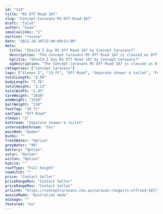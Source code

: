```yaml
---
id: "114"
title: "RS Off Road 187"
slug: "Concept-Caravans-RS-Off-Road-187"
draft: "false"
author: "Sean"
seealsolinks: "1"
section: "review"
date: "2022-10-10T22:00:09+11:00"
meta:
  title: "Should I buy RS Off Road 187 by Concept Caravans?"
  description: "The Concept Caravans RS Off Road 187 is classed as Off Road, and sleeps 2 people. It is Australian made and comes in at 19 ft. It generally has Separate shower & toilet."
  ogtitle: "Should I buy RS Off Road 187 by Concept Caravans?"
  ogdescription: "The Concept Caravans RS Off Road 187 is classed as Off Road, and sleeps 2 people. It is Australian made and comes in at 19 ft. It generally has Separate shower & toilet."
categories: ["Concept Caravans"]
tags: ["Sleeps 2", "19 ft", "Off Road", "Separate shower & toilet", "Full height", "Price Unknown", "Australian made"]
totalLength: "8.09"
bodyLength: "5.76"
totalHeight: "3.12"
totalWidth: "2.45"
tareWeight: "2810"
atmWeight: "3330"
ballWeight: "150"
footTag: "19 ft"
vanType: "Off Road"
sleeps: "2"
bathroom: "Separate shower & toilet"
internalBathroom: "Yes"
mainBed: "Queen"
bunks: ""
freshWater: "Option"
greyWater: "90"
battery: "Option"
solar: "Option"
airCon: "Option"
hybrid: ""
roofType: "Full height"
towHitch: ""
price: "Contact Seller"
priceRangeMin: "Contact Seller"
priceRangeMax: "Contact Seller"
urlLink: "https://conceptcaravans.com.au/caravan-range/rs-offroad-187/"
aussieMade: "Australian made"
noImage: ""
featured: "no"
---
```

